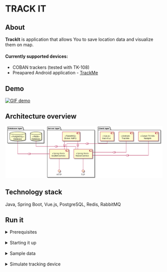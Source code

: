 
# TRACK IT 

## About 

**TrackIt** is application that allows You to save location data and visualize them on map.

#### Currently supported devices:
- COBAN trackers (tested with TK-108)
- Preapared Android application - [TrackMe](https://github.com/latusikl/TrackMe)

## Demo

[![GIF demo](readme-resources/trackit.gif)](https://youtu.be/QnfsEWAAMbQ)

## Architecture overview

![diagram](readme-resources/component.png)

## Technology stack
Java, Spring Boot, Vue.js, PostgreSQL, Redis, RabbitMQ

## Run it

<details>
<summary>
Prerequisites
</summary>
The simplest way to run whole application is to use provided `docker-compose` file. For this purpose it is required that You have *Docker* and *docker-compose* installed. See how to instal required software here: https://docs.docker.com/compose/install/.
</details>
</br>
<details>
<summary>
Starting it up
</summary>
In the same directory where the `docker-compose` file is located execute command:

```shell
docker-compose up
```

The following ports will be taken by started services.

Service | Port
--- | ---
tracker-service | 9000 (TCP Server)
location-service | 8090 (Tomcat)
track-it-ui | 80
RabbitMQ (broker) | 5672
RabbitMQ (management) | 8000
PostgreSQL (database) | 5432
</details>
</br>
<details>
<summary> Sample data </summary>
  
Inside `sample` directory there are sample data provided as SQL file that you can execute to insert them to database.

After adding sample data to application there are 2 users available;

|e-mail | password |
--- | ---
t@t.com | 35H2j115
lukasz@test.com | 35H2j115

For this users there are 3 devices added to the system. Below You can see information about them and also time ranges for which location data have been saved.

|User e-mail | Device name | Time range
--- | --- | ---
t@t.com | Mazda 3 TK108 tracker | 05.12.2020 15:55-17:45
lukasz@test.com | Lukasz phone | 06.12.2020 13:50-14:25,15:02-17:15
lukasz@test.com | Adam phone | 09.12.2020 15:05-15:35
</details>
</br>
<details>
<summary> Simulate tracking device </summary>

There is also possibility to test if application will receive data send from tracking device.

For that purpose You can send prepared TCP frames (e.g. using telnet) to tracker-service and simulate the device.

1. Sample device login frame

```
##,imei:864926030089768,A;
```

2. Packet with device location no.1

```
imei:864926030089768,tracker,200615104703,,F,104703.00,A,5102.54672,N,01858.35332,E,0.069,0;
```

3. Packet with device location no.2

```
imei:864926030089768,tracker,201016104803,,F,104803.00,A,5102.54672,N,01858.35332,E,0.069,0;
```

4. Packet with issue (will be visible in device logs) - location for given timestamp has already been saved.

```
imei:864926030089768,tracker,201116104803,,F,104803.00,A,5102.54672,N,01858.35332,E,0.069,0;
```

4. Packet with issue (will be visible in device logs) - location could not be determined.

```
imei:864926030089768,tracker,201016104703,,L,124703.00,A,,,,,,0;
```
</details>
